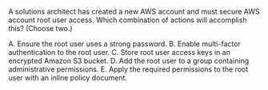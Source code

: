A solutions architect has created a new AWS account and must secure AWS account root user access. Which combination of actions will accomplish this? (Choose two.) 

A. Ensure the root user uses a strong password. 
B. Enable multi-factor authentication to the root user. 
C. Store root user access keys in an encrypted Amazon S3 bucket. 
D. Add the root user to a group containing administrative permissions. 
E. Apply the required permissions to the root user with an inline policy document.